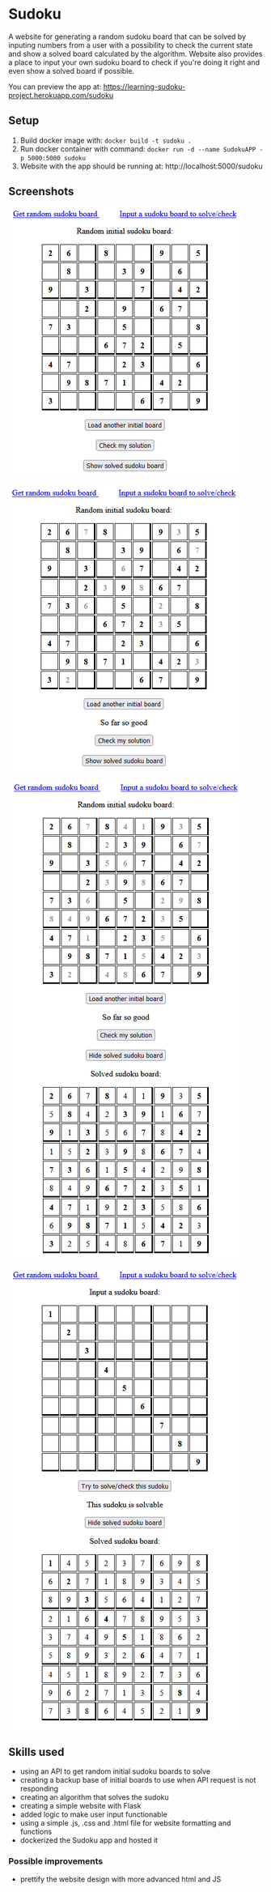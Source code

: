 # Sudoku

A website for generating a random sudoku board that can be solved by inputing numbers from a user with a possibility to
check the current state and show a solved board calculated by the algorithm. Website also provides a place to input your
own sudoku board to check if you're doing it right and even show a solved board if possible.

You can preview the app at: https://learning-sudoku-project.herokuapp.com/sudoku

## Setup

1. Build docker image with: `docker build -t sudoku .`
2. Run docker container with command: `docker run -d --name SudokuAPP -p 5000:5000 sudoku`
3. Website with the app should be running at: http://localhost:5000/sudoku

## Screenshots

![Example_initial_board.png](docs/Example_initial_board.png "Example initial board")

![Example_partialy_solved_sudoku.png](docs/Example_partialy_solved_sudoku.png "Example partialy solved sudoku")

![Example_solved_sudoku_shown.png](docs/Example_solved_sudoku_shown.png "Example of a solved sudoku")

![Example_input_sudoku_solved.png](docs/Example_input_sudoku_solved.png "Example of a solved user input sudoku")

## Skills used

- using an API to get random initial sudoku boards to solve
- creating a backup base of initial boards to use when API request is not responding
- creating an algorithm that solves the sudoku
- creating a simple website with Flask
- added logic to make user input functionable
- using a simple .js, .css and .html file for website formatting and functions
- dockerized the Sudoku app and hosted it

### Possible improvements

- prettify the website design with more advanced html and JS
